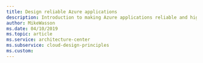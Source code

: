 ```yaml
---
title: Design reliable Azure applications
description: Introduction to making Azure applications reliable and highly available
author: MikeWasson
ms.date: 04/10/2019
ms.topic: article
ms.service: architecture-center
ms.subservice: cloud-design-principles
ms.custom:
---
```



